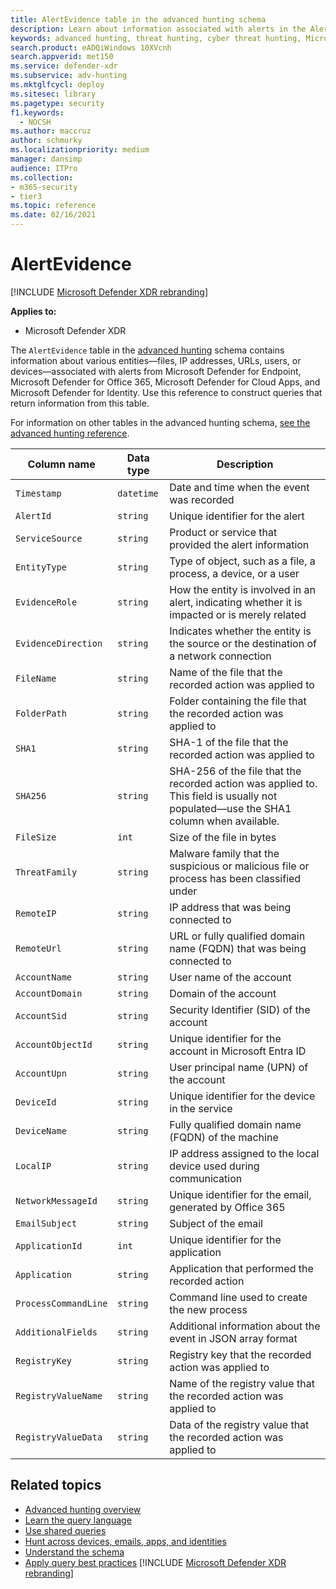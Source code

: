 ```yaml
---
title: AlertEvidence table in the advanced hunting schema
description: Learn about information associated with alerts in the AlertEvidence table of the advanced hunting schema
keywords: advanced hunting, threat hunting, cyber threat hunting, Microsoft Defender XDR, microsoft 365, m365, search, query, telemetry, schema reference, kusto, table, column, data type, description, AlertInfo, alert, entities, evidence, file, IP address, device, machine, user, account
search.product: eADQiWindows 10XVcnh
search.appverid: met150
ms.service: defender-xdr
ms.subservice: adv-hunting
ms.mktglfcycl: deploy
ms.sitesec: library
ms.pagetype: security
f1.keywords: 
  - NOCSH
ms.author: maccruz
author: schmurky
ms.localizationpriority: medium
manager: dansimp
audience: ITPro
ms.collection: 
- m365-security
- tier3
ms.topic: reference
ms.date: 02/16/2021
---
```


# AlertEvidence

[!INCLUDE [Microsoft Defender XDR rebranding](../includes/microsoft-defender.md)]


**Applies to:**
- Microsoft Defender XDR

The `AlertEvidence` table in the [advanced hunting](advanced-hunting-overview.md) schema contains information about various entities—files, IP addresses, URLs, users, or devices—associated with alerts from Microsoft  Defender for Endpoint, Microsoft Defender for Office 365, Microsoft Defender for Cloud Apps, and Microsoft Defender for Identity. Use this reference to construct queries that return information from this table.

For information on other tables in the advanced hunting schema, [see the advanced hunting reference](advanced-hunting-schema-tables.md).

| Column name | Data type | Description |
|-------------|-----------|-------------|
| `Timestamp` | `datetime` | Date and time when the event was recorded |
| `AlertId` | `string` | Unique identifier for the alert |
| `ServiceSource` | `string` | Product or service that provided the alert information |
| `EntityType` | `string` | Type of object, such as a file, a process, a device, or a user |
| `EvidenceRole` | `string` | How the entity is involved in an alert, indicating whether it is impacted or is merely related |
| `EvidenceDirection` | `string` | Indicates whether the entity is the source or the destination of a network connection |
| `FileName` | `string` | Name of the file that the recorded action was applied to |
| `FolderPath` | `string` | Folder containing the file that the recorded action was applied to |
| `SHA1` | `string` | SHA-1 of the file that the recorded action was applied to |
| `SHA256` | `string` | SHA-256 of the file that the recorded action was applied to. This field is usually not populated—use the SHA1 column when available. |
| `FileSize` | `int` | Size of the file in bytes |
| `ThreatFamily` | `string` | Malware family that the suspicious or malicious file or process has been classified under |
| `RemoteIP` | `string` | IP address that was being connected to |
| `RemoteUrl` | `string` | URL or fully qualified domain name (FQDN) that was being connected to |
| `AccountName` | `string` | User name of the account |
| `AccountDomain` | `string` | Domain of the account |
| `AccountSid` | `string` | Security Identifier (SID) of the account |
| `AccountObjectId` | `string` | Unique identifier for the account in Microsoft Entra ID |
| `AccountUpn` | `string` | User principal name (UPN) of the account |
| `DeviceId` | `string` | Unique identifier for the device in the service |
| `DeviceName` | `string` | Fully qualified domain name (FQDN) of the machine |
| `LocalIP` | `string` | IP address assigned to the local device used during communication |
| `NetworkMessageId` | `string` | Unique identifier for the email, generated by Office 365 |
| `EmailSubject` | `string` | Subject of the email |
| `ApplicationId` | `int` | Unique identifier for the application |
| `Application` | `string` | Application that performed the recorded action |
| `ProcessCommandLine` | `string` | Command line used to create the new process |
| `AdditionalFields` | `string` | Additional information about the event in JSON array format |
| `RegistryKey` |`string` | Registry key that the recorded action was applied to |
| `RegistryValueName` |`string` | Name of the registry value that the recorded action was applied to |
| `RegistryValueData` |`string` | Data of the registry value that the recorded action was applied to |

## Related topics
- [Advanced hunting overview](advanced-hunting-overview.md)
- [Learn the query language](advanced-hunting-query-language.md)
- [Use shared queries](advanced-hunting-shared-queries.md)
- [Hunt across devices, emails, apps, and identities](advanced-hunting-query-emails-devices.md)
- [Understand the schema](advanced-hunting-schema-tables.md)
- [Apply query best practices](advanced-hunting-best-practices.md)
[!INCLUDE [Microsoft Defender XDR rebranding](../../includes/defender-m3d-techcommunity.md)]
